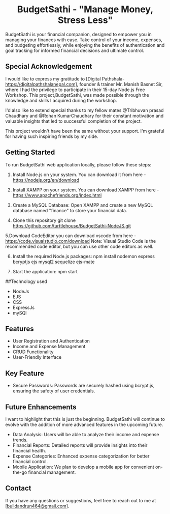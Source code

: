 <h1 align="center">BudgetSathi - "Manage Money, Stress Less"</h1>



BudgetSathi is your financial companion, designed to empower you in managing your finances with ease.
Take control of your income, expenses, and budgeting effortlessly, while enjoying the benefits of authentication and goal tracking for informed financial decisions 
and ultimate control.

## Special Acknowledgement

I would like to express my gratitude to [Digital Pathshala-https://digitalpathshalanepal.com], founder & trainer Mr. Manish Basnet Sir,
where I had the privilege to participate in their 15-day Node.js Free Workshop. This project,BudgetSathi, was made possible through the knowledge
and skills I acquired during the workshop.

I'd also like to extend special thanks to my fellow mates @Tribhuvan prasad Chaudhary and @Rohan KumarChaudhary
for their constant motivation and valuable insights that led to successful completion of the project.

This project wouldn't have been the same without your support. I'm grateful for having such inspiring friends by my side.

## Getting Started

To run BudgetSathi web application locally, please follow these steps:

1. Install Node.js on your system. You can download it from here - https://nodejs.org/en/download

2. Install XAMPP on your system. You can download XAMPP from here - https://www.apachefriends.org/index.html

3. Create a MySQL Database: Open XAMPP and create a new MySQL database named "finance" to store your financial data.

4. Clone this repository
   git clone https://github.com/turttlehouse/BudgetSathi-NodeJS.git

5.Download CodeEditor you can download vscode from here - https://code.visualstudio.com/download
  Note: Visual Studio Code is the recommended code editor, but you can use other code editors as well. 

6. Install the required Node.js packages:
   npm install nodemon express bcryptjs ejs mysql2 sequelize ejs-mate

7. Start the application:
   npm start

   

##Technology used

- NodeJs
- EJS
- CSS
- ExpressJs
- mySQl
    

## Features

- User Registration and Authentication
- Income and Expense Management
- CRUD Functionality
- User-Friendly Interface

## Key Feature

- Secure Passwords: Passwords are securely hashed using bcrypt.js, ensuring the safety of user credentials.
                          
## Future Enhancements
   I want to highlight that this is just the beginning.
   BudgetSathi will continue to evolve with the addition of more advanced features in the upcoming future.

- Data Analysis: Users will be able to analyze their income and expense trends.
- Financial Reports: Detailed reports will provide insights into their financial health.
- Expense Categories: Enhanced expense categorization for better financial control.
- Mobile Application: We plan to develop a mobile app for convenient on-the-go financial management.

## Contact

If you have any questions or suggestions, feel free to reach out to me at [buildandrun464@gmail.com].

